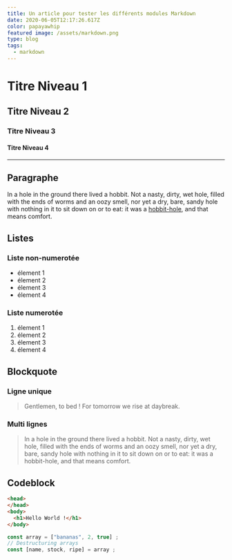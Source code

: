 ```yaml
---
title: Un article pour tester les différents modules Markdown
date: 2020-06-05T12:17:26.617Z
color: papayawhip
featured image: /assets/markdown.png
type: blog
tags:
  - markdown
---
```

# Titre Niveau 1

## Titre Niveau 2

### Titre Niveau 3

#### Titre Niveau 4

- - -

## Paragraphe

In a hole in the ground there lived a hobbit. Not a nasty, dirty, wet hole, filled with the ends of worms and an oozy smell, nor yet a dry, bare, sandy hole with nothing in it to sit down on or to eat: it was a [hobbit-hole](https://en.wikipedia.org/wiki/Hobbit#Lifestyle "Hobbit lifestyles"), and that means comfort.

## Listes

### Liste non-numerotée

- élement 1
- élement 2
- élement 3
- élement 4

### Liste numerotée

1. élement 1
2. élement 2
3. élement 3
4. élement 4

## Blockquote

### Ligne unique

> Gentlemen, to bed ! For tomorrow we rise at daybreak.

### Multi lignes

> In a hole in the ground there lived a hobbit. Not a nasty, dirty, wet hole, 
> filled with the ends of worms and an oozy smell, nor yet a dry, bare, sandy hole
> with nothing in it to sit down on or to eat: it was a hobbit-hole, and that means comfort.

## Codeblock

```html
<head>
</head>
<body>
  <h1>Hello World !</h1>
</body>
```


```javascript
const array = ["bananas", 2, true] ;
// Destructuring arrays
const [name, stock, ripe] = array ;
```